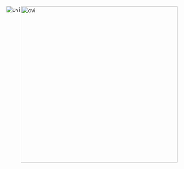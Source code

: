 <img align="left" src="https://github-readme-stats.vercel.app/api/top-langs?username=Niden1&show_icons=true&locale=en&layout=compact&theme=chartreuse-dark" alt="ovi" />
<img src="https://github-readme-stats.vercel.app/api?username=Niden1&show_icons=true&locale=en&theme=chartreuse-dark" alt="ovi" width="410" />
